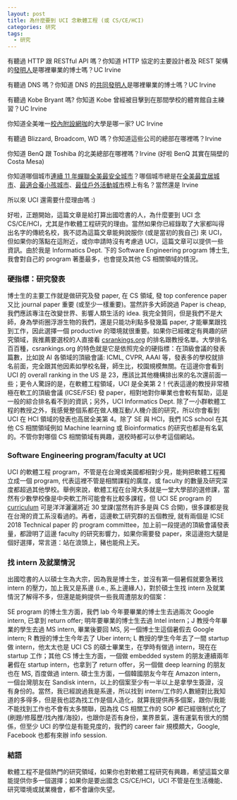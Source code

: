 ```yaml
---
layout: post
title: 為什麼要到 UCI 念軟體工程 (或 CS/CE/HCI)
categories: 研究
tags:
  - 研究
---
```


有聽過 HTTP 跟 RESTful API 嗎？你知道 HTTP 協定的主要設計者及 REST 架構的[發明人](https://en.wikipedia.org/wiki/Roy_Fielding)是哪裡畢業的博士嗎？UC Irvine

有聽過 DNS 嗎？你知道 DNS 的[共同發明人](https://en.wikipedia.org/wiki/Paul_Mockapetris)是哪裡畢業的博士嗎？UC Irvine

有聽過 Kobe Bryant 嗎? 你知道 Kobe 曾經被目擊到在那間學校的體育館自主練習？UC Irvine

你知道全美唯一[校內附設網咖](http://www.esports.uci.edu/uci-esports-arena.php)的大學是哪一家? UC Irvine

有聽過 Blizzard, Broadcom, WD 嗎？你知道這些公司的總部在哪裡嗎？Irvine

你知道 BenQ 跟 Toshiba 的北美總部在哪裡嗎？Irvine (好啦 BenQ 其實在隔壁的 Costa Mesa) 

你知道哪個城市[連續 11 年蟬聯全美最安全城市](http://www.ocregister.com/2015/09/29/for-the-11th-year-irvine-is-among-nations-safest-cities/)？哪個城市總是在[全美最宜居城市](http://time.com/money/collection-post/4468988/irvine-california/)、[最適合養小孩城市](https://www.niche.com/places-to-live/irvine-orange-ca/)、[最佳戶外活動城市](https://www.niche.com/places-to-live/irvine-orange-ca/)榜上有名？當然還是 Irvine

所以來 UCI 還需要什麼理由嗎 :)

好啦，正題開始，這篇文章是給打算出國唸書的人，為什麼要到 UCI 念 CS/CE/HCI，尤其是作軟體工程研究的理由。當然如果你已經錄取了大家都叫得出名字的傳統名校，我不認為這篇文章能夠說服你 (或是當初的我自己) 來 UCI，但如果你的落點在這附近，或你申請時沒有考慮過 UCI，這篇文章可以提供一些資訊。由於我是 Informatics Dept. 下的 Software Engineering program 博士生, 我會對自己的 program 著墨最多，也會提及其他 CS 相關領域的情況。

### 硬指標：研究發表

博士生的主要工作就是做研究及發 paper, 在 CS 領域, 發 top conference paper 又比 journal paper 重要 (或至少一樣重要)。當然許多大師說過 Paper is cheap, 我們應該專注在改變世界、影響人類生活的 idea. 我完全贊同，但是我們不是大師，身為學術圈浮游生物的我們，還是只能功利點多發幾篇 paper, 才能畢業跟找到工作，因此選擇一個 productive 的環境就很重要。如果你已經確定有興趣的研究領域，我推薦要選校的人直接看 [csrankings.org](http://csrankings.org/) 的排名跟教授名單。大學排名百百種，csrankings.org 的特色就是它是依照完全的硬指標：在頂級會議的發表篇數，比如說 AI 各領域的頂級會議: ICML, CVPR, AAAI 等，發表多的學校就排名前面，完全跟其他因素如學校名聲，師生比，校園規模無關。在這邊你會看到 UCI 的 overall ranking in the US 是 	23，應該比其他機構排出來的名次還前面一些；更令人驚訝的是，在軟體工程領域，UCI 是全美第 2！代表這邊的教授非常積極在軟工的頂級會議 (ICSE/FSE) 發 paper，相對地對你畢業也會較有幫助，這是一般的綜合排名看不到的資訊；另外，UCI Informatics Dept. 除了一小群軟體工程的教授之外，我感覺整個系都在做人機互動/人機介面的研究，所以你會看到 UCI 在 HCI 領域的發表也高居全美第 4。除了 SE 與 HCI，我們 ICS school 在其他 CS 相關領域例如 Machine learning 或 Bioinformatics 的研究也都是有名氣的。不管你對哪個 CS 相關領域有興趣，選校時都可以參考這個網站。

### Software Engineering program/faculty at UCI

UCI 的軟體工程 program，不管是在台灣或美國都相對少見，能夠把軟體工程獨立成一個 program, 代表這裡不管是相關課程的廣度，或 faculty 的數量及研究深度都超過其他學校。舉例來說，軟體工程在台灣大多就是一堂大學部的選修課，當然有少數學校像是中央軟工所可能會有比較多課程，但 UCI SE program 的 [curriculum](http://catalogue.uci.edu/donaldbrenschoolofinformationandcomputersciences/departmentofinformatics/#graduatetext) 可是洋洋灑灑將近 30 堂課(當然有許多是與 CS 合開)，很多課都是我在台灣的資工系沒看過的。再者，這邊軟工研究群的五個教授, 就有兩個是 ICSE 2018 Technical paper 的 program committee，加上前一段提過的頂級會議發表量，都證明了這邊 faculty 的研究影響力，如果你需要發 paper，來這邊抱大腿是個好選擇，常言道：站在浪頭上，豬也能飛上天。

### 找 intern 及就業情況

出國唸書的人以碩士生為大宗，因為我是博士生，並沒有第一個暑假就要急著找 intern 的壓力，加上我又是系邊 (i.e., 系上邊緣人)，對於碩士生找 intern 及就業情況了解得不多，但還是能夠提供一些我周遭朋友的個案：

SE program 的博士生方面，我們 lab 今年要畢業的博士生去過兩次 Google intern, 已拿到 return offer; 明年要畢業的博士生去過 Intel intern；J 教授今年畢業的學生去過 MS intern, 畢業後要回 MS, 另一個博士生這個暑假去 Google intern; R 教授的博士生今年去了 Uber intern; L 教授的學生今年去了一間 startup 做 intern，他太太也是 UCI CS 的碩士畢業生，在學時有做過 intern，現在在 startup 工作；其他 CS 博士生方面，一個做 embedded system 的朋友連續兩年暑假在 startup intern，也拿到了 return offer，另一個做 deep learning 的朋友也在 MS, 百度做過 intern. 碩士生方面，一個韓國朋友今年在 Amazon intern，一個台灣朋友在 Sandisk intern，以上的個案至少有一半以上是拿學生簽證，沒有身份的。當然，我已經說過我是系邊，所以找到 intern/工作的人數絕對比我知道的多得多，但是我也認為找工作是個人造化，就算我提供再多個案，跟你/我能不能找到工作也不會有太多關聯，因為找 CS 相關工作的 SOP 都已經很制式化了(刷題/修履歷/找內推/海投)，也跟你是否有身份，業界景氣，還有運氣有很大的關係，但至少 UCI 的學位是有能見度的，我們的 career fair 規模頗大，Google, Facebook 也都有來辦 info session. 

### 結語

軟體工程不是個熱門的研究領域，如果你也對軟體工程研究有興趣，希望這篇文章能提供你多一個選擇；如果你是要出國念 CS/CE/HCI，UCI 不管是在生活機能、研究環境或就業機會，都不會讓你失望。